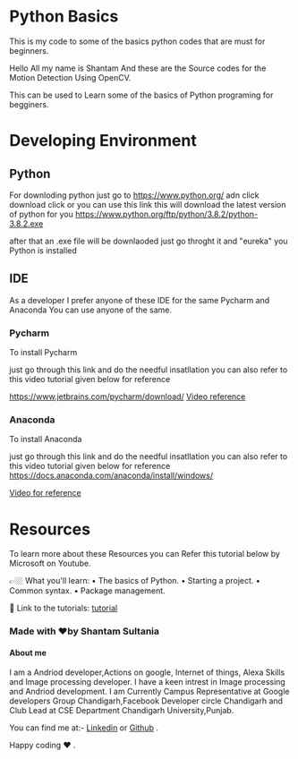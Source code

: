 # Python Basics

This is my code to some of the basics python codes that are must for beginners. 

Hello All my name is Shantam And these are the Source codes for the Motion Detection Using OpenCV.

This can be used to Learn some of the basics of Python programing for begginers. 

# Developing Environment 

## Python 

For downloding python just go to https://www.python.org/ adn click download click or you can use this link this will download the latest version of python for you https://www.python.org/ftp/python/3.8.2/python-3.8.2.exe

after that an .exe file will be downlaoded just go throght it and "eureka" you Python is installed


## IDE 

As a developer I prefer anyone of these IDE for the same Pycharm and Anaconda You can use anyone of the same.

### Pycharm

To install Pycharm 

just go through this link and do the needful insatllation you can also refer to this video tutorial given below for reference 

https://www.jetbrains.com/pycharm/download/
[Video reference](https://www.youtube.com/watch?v=AUiM1UaRCPc) 

### Anaconda 

To install Anaconda

just go through this link and do the needful insatllation you can also refer to this video tutorial given below for reference 
https://docs.anaconda.com/anaconda/install/windows/

[Video for reference](https://www.youtube.com/watch?v=T3ff57rxTa8)


# Resources 

To learn more about these Resources you can Refer this tutorial below by Microsoft on Youtube.

👉🏼 What you'll learn:
• The basics of Python.
• Starting a project.
• Common syntax.
• Package management.

🔗 Link to the tutorials: [tutorial](https://www.youtube.com/playlist?list=PLlrxD0HtieHhS8VzuMCfQD4uJ9yne1mE6)

### Made with ❤️by Shantam Sultania
#### About me

I am a Andriod developer,Actions on google, Internet of things, Alexa Skills and Image processing developer.
I have a keen intrest in Image processing and Andriod development.
I am Currently Campus Representative at Google developers Group Chandigarh,Facebook Developer circle Chandigarh and Club Lead at CSE Department Chandigarh University,Punjab.

You can find me at:-
[Linkedin](https://www.linkedin.com/in/shantam-sultania-737084175/) or [Github](https://github.com/shantamsultania) .

Happy coding ❤️ .
